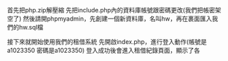 首先把php.zip解壓縮
先把include.php內的資料庫帳號跟密碼更改(我們把帳密架空了)
然後請開phpmyadmin，先創建一個新資料庫，名叫hw，再在裹面匯入我們的hw.sql檔

接下來就開始使用我們的租借系統
先開啟index.php，進行登入動作(帳號是a1023350 密碼是a1023350)
登入成功後會進入租借紀錄頁面，顯示了各


